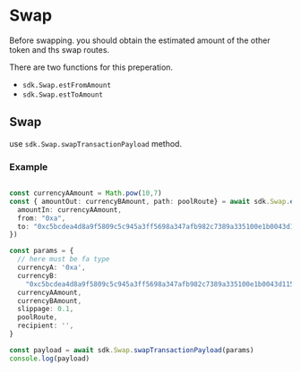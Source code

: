 # Swap

Before swapping. you should obtain the estimated amount of the other token and ths swap routes.

There are two functions for this preperation.

* `sdk.Swap.estFromAmount`&#x20;
* `sdk.Swap.estToAmount`&#x20;

## Swap

use `sdk.Swap.swapTransactionPayload` method.

### Example

```typescript

const currencyAAmount = Math.pow(10,7)
const { amountOut: currencyBAmount, path: poolRoute} = await sdk.Swap.estToAmount({
  amountIn: currencyAAmount,
  from: "0xa",
  to: "0xc5bcdea4d8a9f5809c5c945a3ff5698a347afb982c7389a335100e1b0043d115"
})

const params = {
  // here must be fa type
  currencyA: '0xa',
  currencyB:
    "0xc5bcdea4d8a9f5809c5c945a3ff5698a347afb982c7389a335100e1b0043d115",
  currencyAAmount,
  currencyBAmount,
  slippage: 0.1,
  poolRoute,
  recipient: '',
}

const payload = await sdk.Swap.swapTransactionPayload(params)
console.log(payload)
```

